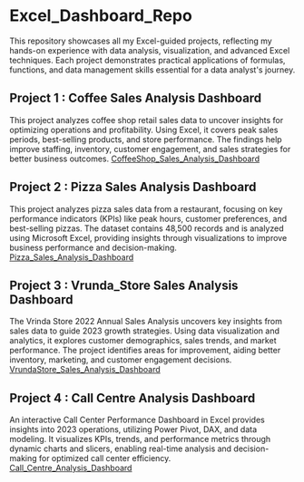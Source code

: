 # Excel_Dashboard_Repo
This repository showcases all my Excel-guided projects, reflecting my hands-on experience with data analysis, visualization, and advanced Excel techniques. Each project demonstrates practical applications of formulas, functions, and data management skills essential for a data analyst's journey.

## Project 1 : Coffee Sales Analysis Dashboard
This project analyzes coffee shop retail sales data to uncover insights for optimizing operations and profitability. Using Excel, it covers peak sales periods, best-selling products, and store performance. The findings help improve staffing, inventory, customer engagement, and sales strategies for better business outcomes.
<a href = "https://github.com/Sahil302002/Coffee-Sales-Analysis">CoffeeShop_Sales_Analysis_Dashboard</a>

## Project 2 : Pizza Sales Analysis Dashboard
This project analyzes pizza sales data from a restaurant, focusing on key performance indicators (KPIs) like peak hours, customer preferences, and best-selling pizzas. The dataset contains 48,500 records and is analyzed using Microsoft Excel, providing insights through visualizations to improve business performance and decision-making.
<a href = "https://github.com/Sahil302002/Pizza_Sales_Analysis"> Pizza_Sales_Analysis_Dashboard</a>

## Project 3 : Vrunda_Store Sales Analysis Dashboard
The Vrinda Store 2022 Annual Sales Analysis uncovers key insights from sales data to guide 2023 growth strategies. Using data visualization and analytics, it explores customer demographics, sales trends, and market performance. The project identifies areas for improvement, aiding better inventory, marketing, and customer engagement decisions.
<a href = "https://github.com/Sahil302002/Vrunda_Store_Analysis"> VrundaStore_Sales_Analysis_Dashboard</a>

## Project 4 : Call Centre Analysis Dashboard
An interactive Call Center Performance Dashboard in Excel provides insights into 2023 operations, utilizing Power Pivot, DAX, and data modeling. It visualizes KPIs, trends, and performance metrics through dynamic charts and slicers, enabling real-time analysis and decision-making for optimized call center efficiency.
<a href = "https://github.com/Sahil302002/Call_Center_Analysis"> Call_Centre_Analysis_Dashboard</a>
